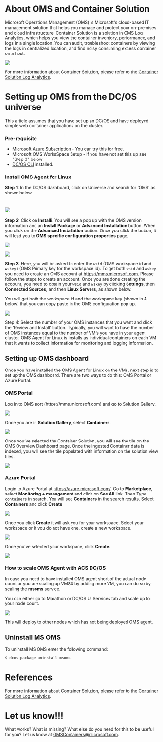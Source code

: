About OMS and Container Solution
================================

Microsoft Operations Management (OMS) is Microsoft's cloud-based IT
management solution that helps you manage and protect your on-premises
and cloud infrastructure. Container Solution is a solution in OMS Log
Analytics, which helps you view the container inventory, performance,
and logs in a single location. You can audit, troubleshoot containers by
viewing the logs in centralized location, and find noisy consuming
excess container on a host.

![](img/image1.PNG)

For more information about Container Solution, please refer to the
[Container Solution Log
Analytics](https://azure.microsoft.com/en-us/documentation/articles/log-analytics-containers/).

Setting up OMS from the DC/OS universe
======================================

This article assumes that you have set up an DC/OS and
have deployed simple web container applications on the cluster.

### Pre-requisite
- [Microsoft Azure Subscription](https://azure.microsoft.com/en-us/free/) - You can try this for free.  
- Microsoft OMS WorksSpace Setup - if you have not set this up see "Step 3" below
- [DC/OS CLI](https://dcos.io/docs/1.8/usage/cli/install/) installed.

### Install OMS Agent for Linux 

**Step 1:** In the DC/OS dashboard, click on Universe and search
for ‘OMS’ as shown below.

![](img/image2.png)
==================================================================

**Step 2:** Click on **Installi**. You will see a pop up with the OMS version
information and an **Install Package** or **Advanced Installation**
button. When you click on the **Advanced Installation** button. Once you
click the button, it will lead you to **OMS specific configuration
properties** page.

![](img/image3.png)

![](img/image4.png)

**Step 3:** Here, you will be asked to enter the `wsid` (OMS workspace id
and `wskeyi` (OMS Primary key for the workspace id). To get both `wsid` and
`wskey` you need to create an OMS account at <https://mms.microsoft.com>.
Please follow the steps to create an account. Once you are done creating 
the account, you need to obtain your `wsid` and `wskey` by clicking **Settings**, then **Connected Sources**, and then **Linux Servers**, as shown below.

You will get both the workspace id and the workspace key (shown in 4.
below) that you can copy paste in the OMS configuration pop up.

![](img/image5.png)

Step 4: Select the number of your OMS instances that you want and click
the ‘Review and Install’ button. Typically, you will want to have the
number of OMS instances equal to the number of VM’s you have in your
agent cluster. OMS Agent for Linux is installs as individual
containers on each VM that it wants to collect information for
monitoring and logging information.

## Setting up OMS dashboard

Once you have installed the OMS Agent for Linux on the VMs, next step is
to set up the OMS dashboard. There are two ways to do this: OMS Portal
or Azure Portal.

### OMS Portal 

Log in to OMS port (<https://mms.microsoft.com>) and go to Solution
Gallery.

![](img/image6.png)

Once you are in **Solution Gallery**, select **Containers**.

![](img/image7.png)

Once you’ve selected the Container Solution, you will see the tile on
the OMS Overview Dashboard page. Once the ingested Container data is
indexed, you will see the tile populated with information on the
solution view tiles.

![](img/image8.png)

### Azure Portal 

Login to Azure Portal at <https://azure.microsoft.com/>. Go to
**Marketplace**, select **Monitoring + management** and click on **See All**
link. Then Type `containers` in search. You will see **Containers** in the
search results. Select **Containers** and click **Create**

![](img/image9.png)

Once you click **Create** it will ask you for your workspace. Select your
workspace or if you do not have one, create a new workspace.

![](img/image10.PNG)

Once you’ve selected your workspace, click **Create**.

![](img/image11.png)

### How to scale OMS Agent with ACS DC/OS 

In case you need to have installed OMS agent short of the actual node
count or you are scaling up VMSS by adding more VM, you can do so by
scaling the **msoms** service.

You can either go to Marathon or DC/OS UI Services tab and scale up to
your node count.

![](img/image12.PNG)

This will deploy to other nodes which has not being deployed OMS agent.

## Uninstall MS OMS

To uninstall MS OMS enter the following command:

```bash
$ dcos package uninstall msoms
```

# References
For more information about Container Solution, please refer to the
[Container Solution Log
Analytics](https://azure.microsoft.com/en-us/documentation/articles/log-analytics-containers/).

# Let us know!!!
What works? What is missing? What else do you need for this to be useful for you? Let us know at OMSContainers@microsoft.com.

